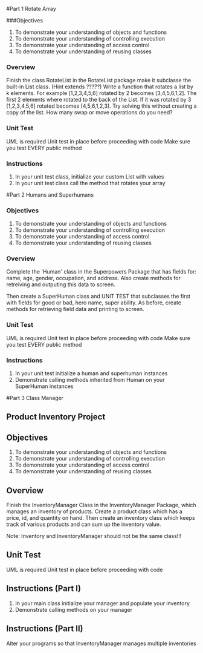 #Part 1 Rotate Array

###Objectives

1. To demonstrate your understanding of objects and functions
2. To demonstrate your understanding of controlling execution
3. To demonstrate your understanding of access control
4. To demonstrate your understanding of reusing classes


### Overview

 Finish the class RotateList in the RotateList package make it subclasse the built-in List class. (Hint extends ?????)
 Write a function that rotates a list by k elements.
 For example [1,2,3,4,5,6] rotated by 2 becomes [3,4,5,6,1,2].
 The first 2 elements where rotated to the back of the List.
 If it was rotated by 3 [1,2,3,4,5,6] rotated becomes [4,5,6,1,2,3].
 Try solving this without creating a copy of the list.
 How many swap or move operations do you need?

### Unit Test
UML is required
Unit test in  place before proceeding with code
Make sure you test EVERY public method

### Instructions

1. In your unit test class, initialize your custom List with values
2. In your unit test class call the method that rotates your array

#Part 2 Humans and Superhumans

### Objectives

1. To demonstrate your understanding of objects and functions
2. To demonstrate your understanding of controlling execution
3. To demonstrate your understanding of access control
4. To demonstrate your understanding of reusing classes


### Overview

Complete the 'Human' class in the Superpowers Package that has fields for: name, age, gender, occupation, and address. Also create methods for retreiving and outputing this data to screen.

Then create a SuperHuman class and UNIT TEST that subclasses the first with fields for good or bad, hero name, super ability. As before, create methods for retrieving field data and printing to screen.

### Unit Test
UML is required
Unit test in  place before proceeding with code
Make sure you test EVERY public method

### Instructions

1. In your unit test initialize a human and superhuman instances
2. Demonstrate calling methods inherited from Human on your SuperHuman instances


#Part 3 Class Manager

## Product Inventory Project 

## Objectives

1. To demonstrate your understanding of objects and functions
2. To demonstrate your understanding of controlling execution
3. To demonstrate your understanding of access control
4. To demonstrate your understanding of reusing classes


## Overview

Finish the InventoryManager Class in the InventoryManager Package, 
which manages an inventory of products. Create a product class which has a price, 
id, and quantity on hand. Then create an inventory class which keeps track of various 
products and can sum up the inventory value.

Note: Inventory and InventoryManager should not be the same class!!! 

## Unit Test

UML is required
Unit test in  place before proceeding with code

## Instructions (Part I)

1. In your main class initialize your manager and populate your inventory
2. Demonstrate calling methods on your manager

## Instructions (Part II)

Alter your programs so that InventoryManager manages multiple inventories
